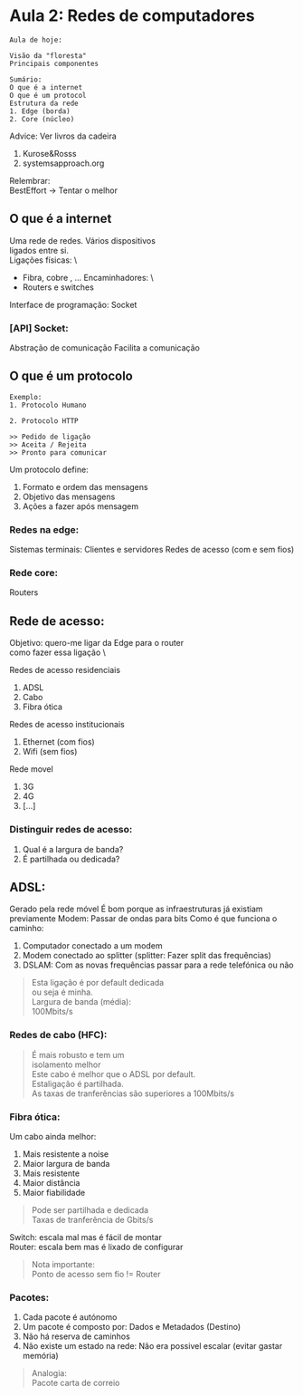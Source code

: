 # Aula 2: Redes de computadores

```
Aula de hoje:

Visão da "floresta"
Principais componentes 

Sumário:
O que é a internet
O que é um protocol
Estrutura da rede 
1. Edge (borda)
2. Core (núcleo)

```

Advice: Ver livros da cadeira
1. Kurose&Rosss
2. systemsapproach.org

Relembrar: \
BestEffort -> Tentar o melhor

## O que é a internet
Uma rede de redes. Vários dispositivos \
ligados entre si. \
Ligações físicas: \
- Fibra, cobre , ...
Encaminhadores:  \
- Routers e switches

Interface de programação: Socket

### [API] Socket: 
Abstração de comunicação
Facilita a comunicação

## O que é um protocolo
```
Exemplo: 
1. Protocolo Humano 

2. Protocolo HTTP

>> Pedido de ligação
>> Aceita / Rejeita
>> Pronto para comunicar
```
Um protocolo define: 
1. Formato e ordem das mensagens
2. Objetivo das mensagens
3. Ações a fazer após mensagem

### Redes na edge:
Sistemas terminais: Clientes e servidores
Redes de acesso (com e sem  fios)

### Rede core:
Routers

## Rede de acesso:
Objetivo: quero-me ligar da Edge para o router \
como fazer essa ligação \

Redes de acesso residenciais
1. ADSL
2. Cabo
3. Fibra ótica

Redes de acesso institucionais
1. Ethernet (com fios)
2. Wifi (sem fios)

Rede movel
1. 3G
2. 4G
3. [...]

### Distinguir redes de acesso:
1. Qual é a largura de banda?
2. É partilhada ou dedicada?

## ADSL: 
Gerado pela rede móvel
É bom porque as infraestruturas já existiam previamente
Modem: Passar de ondas para bits
Como é que funciona o caminho:
1. Computador conectado a um modem
2. Modem conectado ao splitter
(splitter: Fazer split das frequências)
3. DSLAM: Com as novas frequências passar para a rede telefónica ou não

> Esta ligação é por default dedicada \
> ou seja é minha. \
> Largura de banda (média): \
> 100Mbits/s

### Redes de cabo (HFC):
> É mais robusto e tem um \
> isolamento melhor \
> Este cabo é melhor que o ADSL por default. \
> Estaligação é partilhada. \
> As taxas de tranferências são superiores a 100Mbits/s

### Fibra ótica:
Um cabo ainda melhor:
1. Mais resistente a noise
2. Maior largura de banda
3. Mais resistente
4. Maior distância
5. Maior fiabilidade

> Pode ser partilhada e dedicada \
> Taxas de tranferência de Gbits/s

Switch: escala mal mas é fácil de montar \
Router: escala bem mas é lixado de configurar

> Nota importante: \
> Ponto de acesso sem fio != Router

### Pacotes:
1. Cada pacote é autónomo
2. Um pacote é composto por: Dados e Metadados (Destino)
3. Não há reserva de caminhos
4. Não existe um estado na rede: Não era possivel escalar (evitar gastar memória)

> Analogia: \
> Pacote  carta de correio

